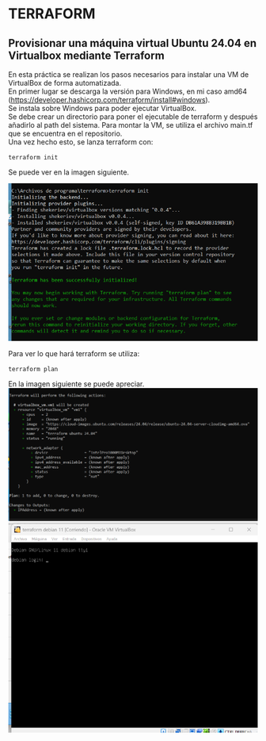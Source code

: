 # TERRAFORM
## Provisionar una máquina virtual Ubuntu 24.04 en Virtualbox mediante Terraform
En esta práctica se realizan los pasos necesarios para instalar una VM de VirtualBox de forma automatizada. \
En primer lugar se descarga la versión para Windows, en mi caso amd64 (https://developer.hashicorp.com/terraform/install#windows). \
Se instala sobre Windows para poder ejecutar VirtualBox. \
Se debe crear un directorio para poner el ejecutable de terraform y después añadirlo al path del sistema.
Para montar la VM, se utiliza el archivo main.tf que se encuentra en el repositorio. \
Una vez hecho esto, se lanza terraform con:
```
terraform init
```
Se puede ver en la imagen siguiente.

![inicio_terraform](https://github.com/PPS11148274/terraform/blob/main/asset/inicio_terraform.png)

Para ver lo que hará terraform se utiliza:
```
terraform plan
```
En la imagen siguiente se puede apreciar.
![terra_plan](https://github.com/PPS11148274/terraform/blob/main/asset/cambios.png)
![funcionando](https://github.com/PPS11148274/terraform/blob/main/asset/VM_debian_corriendo.png)

